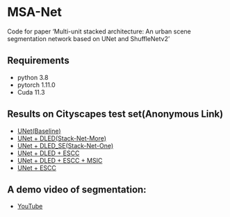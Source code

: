 # MSA-Net
Code for paper ‘Multi-unit stacked architecture: An urban scene segmentation network based on UNet and ShuffleNetv2’
## Requirements
* python 3.8
* pytorch 1.11.0
* Cuda  11.3
## Results on Cityscapes test set(Anonymous Link)
* [UNet(Baseline)](https://www.cityscapes-dataset.com/anonymous-results/?id=98b31a77d61d1ec3c42412c7cb7291c75fbb1b382dbdb40983c92aa0420e0526)
* [UNet + DLED(Stack-Net-More)](https://www.cityscapes-dataset.com/anonymous-results/?id=2578bf048dfc01c61d0fb3da8f95473f3329dff55ae071549d26eb56ecff9ea4)
* [UNet + DLED_SE(Stack-Net-One)](https://www.cityscapes-dataset.com/anonymous-results/?id=620bd8e0bd92281f046c1748f60a7b3b9db5d7b5aae96bb89dde7001ad37c4b2)
* [UNet + DLED + ESCC](https://www.cityscapes-dataset.com/anonymous-results/?id=417cea22d2b0a4c138c908cae163ddc496ef42420edf763a408aee50ea15a64d)
* [UNet + DLED + ESCC + MSIC](https://www.cityscapes-dataset.com/anonymous-results/?id=a962c6795c460027641a810a627ec30a8c52a4868eff7bf8f5f50a1b940f6a1b)
* [UNet + ESCC](https://www.cityscapes-dataset.com/anonymous-results/?id=2bca6283315dfe057235e9fca9707a329719a879e7fc0ac0089791ab8adbb394)
## A demo video of segmentation: 
* [YouTube](https://youtube.com/shorts/_H0DLRKsO7Q?feature=share)
  
